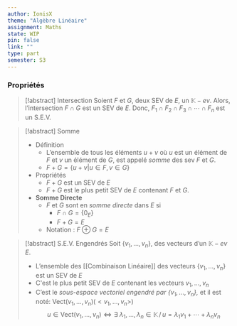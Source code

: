 ```yaml
---
author: IonisX
theme: "Algèbre Linéaire"
assignment: Maths
state: WIP
pin: false
link: ""
type: part
semester: S3
---
```

### Propriétés
> [!abstract] Intersection
>Soient $F$ et $G$, deux SEV de $E$, un $\mathbb{K}-ev$.
>Alors, l’intersection $F\cap{G}$ est un SEV de $E$.
>Donc, $F_1\cap F_2\cap F_3\cap\cdots\cap F_n$ est un S.E.V.

>[!abstract] Somme
>- Définition 
>	- L’ensemble de tous les éléments $u+v$ où $u$ est un élément de $F$ et $v$ un élément de $G$, est appelé _somme_ des sev $F$ et $G$.
>	- $F+G=\{u+v|u\in{F},v\in{G}\}$
>- Propriétés
>	- $F+G$ est un SEV de $E$
>	- $F+G$ est le plus petit SEV de $E$ contenant $F$ et $G$.
>- **Somme Directe**
>	- $F$ et $G$ sont en _somme directe_ dans $E$ si
>		- $F\cap{G}=\{0_E\}$
>		- $F+G=E$
>	- Notation : $F\oplus{G}=E$

>[!abstract] S.E.V. Engendrés
>Soit $\{v_1,\dots,v_n\}$, des vecteurs d’un $\mathbb{K}-ev\;E$.
>+ L’ensemble des [[Combinaison Linéaire]] des vecteurs $\{v_1,\dots,v_n\}$ est un SEV de $E$
>+ C'est le plus petit SEV de $E$ contenant les vecteurs $v_1,\dots,v_n$
>+ C’est le _sous-espace vectoriel engendré par $\{v_1,\dots,v_n\},$_ et il est noté: $\mathrm{Vect}(v_1,\dots,v_n)(<v_1,\dots,v_n>)$
>$$u\in\mathrm{Vect}(v_1,\dots,v_n)\iff\exists\;\lambda_1,\dots,\lambda_n\in\mathbb{K}\,\big/\,u=\lambda_1v_1+\cdots+\lambda_nv_n$$